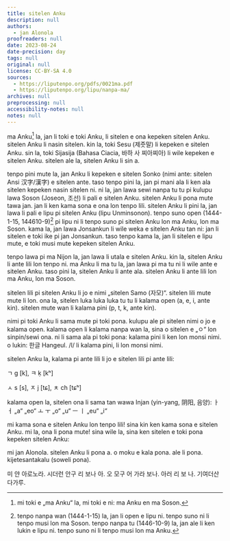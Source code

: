 ```yaml
---
title: sitelen Anku
description: null
authors:
  - jan Alonola
proofreaders: null
date: 2023-08-24
date-precision: day
tags: null
original: null
license: CC-BY-SA 4.0
sources:
  - https://liputenpo.org/pdfs/0021ma.pdf
  - https://liputenpo.org/lipu/nanpa-ma/
archives: null
preprocessing: null
accessibility-notes: null
notes: null
---
```


ma Anku[^1] la, jan li toki e toki Anku, li sitelen e ona kepeken sitelen Anku. sitelen Anku li nasin sitelen. kin la, toki Sesu (제줏말) li kepeken e sitelen Anku. sin la, toki Sijasija (Bahasa Ciacia, 바하 사 찌아찌아) li wile kepeken e sitelen Anku. sitelen ale la, sitelen Anku li sin a.

tenpo pini mute la, jan Anku li kepeken e sitelen Sonko (nimi ante: sitelen Ansi 汉字/漢字) e sitelen ante. taso tenpo pini la, jan pi mani ala li ken ala sitelen kepeken nasin sitelen ni. ni la, jan lawa sewi nanpa tu tu pi kulupu lawa Soson (Joseon, 조선) li pali e sitelen Anku. sitelen Anku li pona mute tawa jan. jan li ken kama sona e ona lon tenpo lili. sitelen Anku li pini la, jan lawa li pali e lipu pi sitelen Anku (lipu Unminsonon). tenpo suno open (1444-1-15, 144610-9)[^2] pi lipu ni li tenpo suno pi sitelen Anku lon ma Anku, lon ma Soson. kama la, jan lawa Jonsankun li wile weka e sitelen Anku tan ni: jan li sitelen e toki ike pi jan Jonsankun. taso tenpo kama la, jan li sitelen e lipu mute, e toki musi mute kepeken sitelen Anku.

tenpo lawa pi ma Nijon la, jan lawa li utala e sitelen Anku. kin la, sitelen Anku li ante lili lon tenpo ni. ma Anku li ma tu la, jan lawa pi ma tu ni li wile ante e sitelen Anku. taso pini la, sitelen Anku li ante ala. sitelen Anku li ante lili lon ma Anku, lon ma Soson.

[^1]: mi toki e „ma Anku“ la, mi toki e ni: ma Anku en ma Soson.
[^2]: tenpo nanpa wan (1444-1-15) la, jan li open e lipu ni. tenpo suno ni li tenpo musi lon ma Soson. tenpo nanpa tu (1446-10-9) la, jan ale li ken lukin e lipu ni. tenpo suno ni li tenpo musi lon ma Anku.

sitelen lili pi sitelen Anku li jo e nimi „sitelen Samo (자모)“. sitelen lili mute mute li lon. ona la, sitelen luka luka luka tu tu li kalama open (a, e, i, ante kin). sitelen mute wan li kalama pini (p, t, k, ante kin).

nimi pi toki Anku li sama mute pi toki pona. kulupu ale pi sitelen nimi o jo e kalama open. kalama open li kalama nanpa wan la, sina o sitelen e „ㅇ“ lon sinpin/sewi ona. ni li sama ala pi toki pona: kalama pini li ken lon monsi nimi. o lukin: 한글 Hangeul. /l/ li kalama pini, li lon monsi nimi.

sitelen Anku la, kalama pi ante lili li jo e sitelen lili pi ante lili:

ㄱ g [k], ㅋ ḳ [kʰ]

ㅅ s [s], ㅈ j [tɕ], ㅊ ch [tɕʰ]

kalama open la, sitelen ona li sama tan wawa Injan (yin-yang, 阴阳, 음양): ㅏㅓ „a“ „eo“ ㅗ ㅜ „o“ „u“ ㅡ ㅣ „eu“ „i“

mi kama sona e sitelen Anku lon tenpo lili! sina kin ken kama sona e sitelen Anku. mi la, ona li pona mute! sina wile la, sina ken sitelen e toki pona kepeken sitelen Anku:

mi jan Alonola. sitelen Anku li pona a. o moku e kala pona. ale li pona. kijetesantakalu (soweli pona).

미 얀 아로노라. 시더런 안구 리 보나 아. 오 모구 어 가라 보나. 아러 리 보 나. 기여더산다가루.